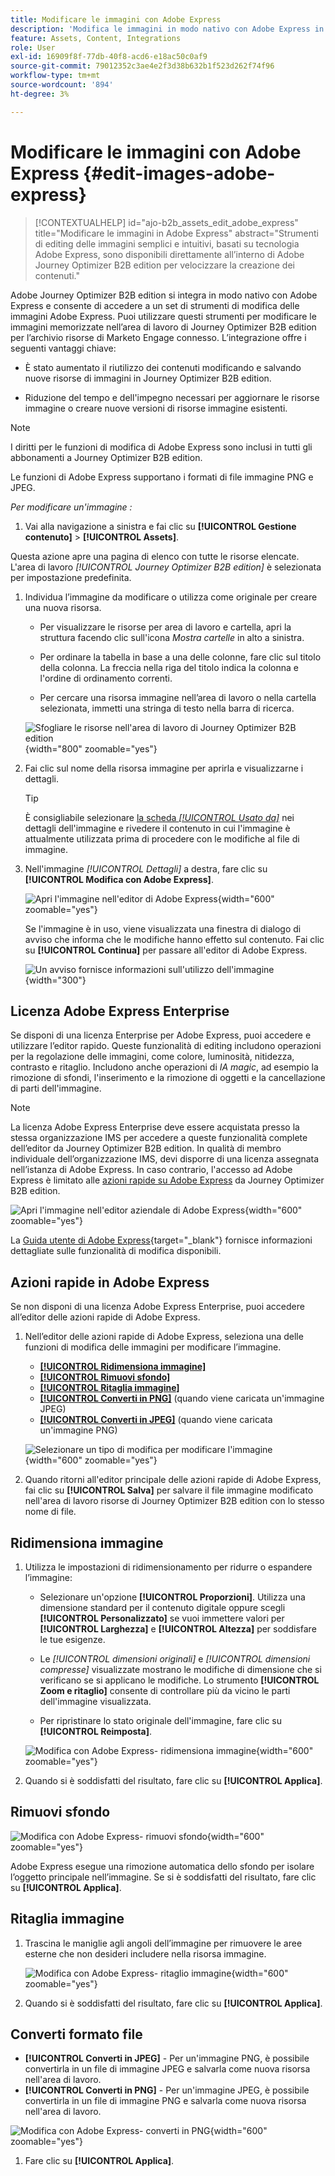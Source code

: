 ```yaml
---
title: Modificare le immagini con Adobe Express
description: 'Modifica le immagini in modo nativo con Adobe Express in Journey Optimizer B2B edition: ridimensiona, ritaglia, rimuovi gli sfondi, converti i formati e salva nel tuo workspace.'
feature: Assets, Content, Integrations
role: User
exl-id: 16909f8f-77db-40f8-acd6-e18ac50c0af9
source-git-commit: 79012352c3ae4e2f3d38b632b1f523d262f74f96
workflow-type: tm+mt
source-wordcount: '894'
ht-degree: 3%

---
```


# Modificare le immagini con Adobe Express {#edit-images-adobe-express}

>[!CONTEXTUALHELP]
>id="ajo-b2b_assets_edit_adobe_express"
>title="Modificare le immagini in Adobe Express"
>abstract="Strumenti di editing delle immagini semplici e intuitivi, basati su tecnologia Adobe Express, sono disponibili direttamente all’interno di Adobe Journey Optimizer B2B edition per velocizzare la creazione dei contenuti."

Adobe Journey Optimizer B2B edition si integra in modo nativo con Adobe Express e consente di accedere a un set di strumenti di modifica delle immagini Adobe Express. Puoi utilizzare questi strumenti per modificare le immagini memorizzate nell’area di lavoro di Journey Optimizer B2B edition per l’archivio risorse di Marketo Engage connesso. L’integrazione offre i seguenti vantaggi chiave:

* È stato aumentato il riutilizzo dei contenuti modificando e salvando nuove risorse di immagini in Journey Optimizer B2B edition.

* Riduzione del tempo e dell&#39;impegno necessari per aggiornare le risorse immagine o creare nuove versioni di risorse immagine esistenti.

>[!NOTE]
>
>I diritti per le funzioni di modifica di Adobe Express sono inclusi in tutti gli abbonamenti a Journey Optimizer B2B edition.

Le funzioni di Adobe Express supportano i formati di file immagine PNG e JPEG.

_Per modificare un&#39;immagine :_

1. Vai alla navigazione a sinistra e fai clic su **[!UICONTROL Gestione contenuto]** > **[!UICONTROL Assets]**.

Questa azione apre una pagina di elenco con tutte le risorse elencate. L&#39;area di lavoro _[!UICONTROL Journey Optimizer B2B edition]_ è selezionata per impostazione predefinita.

1. Individua l’immagine da modificare o utilizza come originale per creare una nuova risorsa.

   * Per visualizzare le risorse per area di lavoro e cartella, apri la struttura facendo clic sull&#39;icona _Mostra cartelle_ in alto a sinistra.

   * Per ordinare la tabella in base a una delle colonne, fare clic sul titolo della colonna. La freccia nella riga del titolo indica la colonna e l&#39;ordine di ordinamento correnti.

   * Per cercare una risorsa immagine nell’area di lavoro o nella cartella selezionata, immetti una stringa di testo nella barra di ricerca.

   ![Sfogliare le risorse nell&#39;area di lavoro di Journey Optimizer B2B edition](./assets/assets-native-workspace-filtered.png){width="800" zoomable="yes"}

1. Fai clic sul nome della risorsa immagine per aprirla e visualizzarne i dettagli.

   >[!TIP]
   >
   >È consigliabile selezionare [la scheda _[!UICONTROL Usato da]_](./marketo-engage-design-studio.md#view-asset-used-by-references) nei dettagli dell&#39;immagine e rivedere il contenuto in cui l&#39;immagine è attualmente utilizzata prima di procedere con le modifiche al file di immagine.

1. Nell&#39;immagine _[!UICONTROL Dettagli]_ a destra, fare clic su **[!UICONTROL Modifica con Adobe Express]**.

   ![Apri l&#39;immagine nell&#39;editor di Adobe Express](./assets/assets-edit-adobe-express.png){width="600" zoomable="yes"}

   Se l&#39;immagine è in uso, viene visualizzata una finestra di dialogo di avviso che informa che le modifiche hanno effetto sul contenuto. Fai clic su **[!UICONTROL Continua]** per passare all&#39;editor di Adobe Express.

   ![Un avviso fornisce informazioni sull&#39;utilizzo dell&#39;immagine](./assets/assets-edit-adobe-express-usage-alert.png){width="300"}

## Licenza Adobe Express Enterprise

Se disponi di una licenza Enterprise per Adobe Express, puoi accedere e utilizzare l’editor rapido. Queste funzionalità di editing includono operazioni per la regolazione delle immagini, come colore, luminosità, nitidezza, contrasto e ritaglio. Includono anche operazioni di _IA magic_, ad esempio la rimozione di sfondi, l&#39;inserimento e la rimozione di oggetti e la cancellazione di parti dell&#39;immagine.

>[!NOTE]
>
>La licenza Adobe Express Enterprise deve essere acquistata presso la stessa organizzazione IMS per accedere a queste funzionalità complete dell’editor da Journey Optimizer B2B edition. In qualità di membro individuale dell’organizzazione IMS, devi disporre di una licenza assegnata nell’istanza di Adobe Express. In caso contrario, l&#39;accesso ad Adobe Express è limitato alle [azioni rapide su Adobe Express](#quick-actions-in-adobe-express) da Journey Optimizer B2B edition.

![Apri l&#39;immagine nell&#39;editor aziendale di Adobe Express](./assets/assets-edit-adobe-express-enterprise-editor.png){width="600" zoomable="yes"}

La [Guida utente di Adobe Express](https://helpx.adobe.com/express/web.html){target="_blank"} fornisce informazioni dettagliate sulle funzionalità di modifica disponibili.

## Azioni rapide in Adobe Express

Se non disponi di una licenza Adobe Express Enterprise, puoi accedere all’editor delle azioni rapide di Adobe Express.

1. Nell’editor delle azioni rapide di Adobe Express, seleziona una delle funzioni di modifica delle immagini per modificare l’immagine.

   * [**[!UICONTROL Ridimensiona immagine]**](#resize-image)
   * [**[!UICONTROL Rimuovi sfondo]**](#remove-background)
   * [**[!UICONTROL Ritaglia immagine]**](#crop-image)
   * [**[!UICONTROL Converti in PNG]**](#convert-file-format) (quando viene caricata un&#39;immagine JPEG)
   * [**[!UICONTROL Converti in JPEG]**](#convert-file-format) (quando viene caricata un&#39;immagine PNG)

   ![Selezionare un tipo di modifica per modificare l&#39;immagine](./assets/assets-edit-adobe-express-left-menu.png){width="600" zoomable="yes"}

1. Quando ritorni all&#39;editor principale delle azioni rapide di Adobe Express, fai clic su **[!UICONTROL Salva]** per salvare il file immagine modificato nell&#39;area di lavoro risorse di Journey Optimizer B2B edition con lo stesso nome di file.

## Ridimensiona immagine

1. Utilizza le impostazioni di ridimensionamento per ridurre o espandere l’immagine:

   * Selezionare un&#39;opzione **[!UICONTROL Proporzioni]**. Utilizza una dimensione standard per il contenuto digitale oppure scegli **[!UICONTROL Personalizzato]** se vuoi immettere valori per **[!UICONTROL Larghezza]** e **[!UICONTROL Altezza]** per soddisfare le tue esigenze.

   * Le _[!UICONTROL dimensioni originali]_ e _[!UICONTROL dimensioni compresse]_ visualizzate mostrano le modifiche di dimensione che si verificano se si applicano le modifiche. Lo strumento **[!UICONTROL Zoom e ritaglio]** consente di controllare più da vicino le parti dell&#39;immagine visualizzata.

   * Per ripristinare lo stato originale dell&#39;immagine, fare clic su **[!UICONTROL Reimposta]**.

   ![Modifica con Adobe Express- ridimensiona immagine](./assets/assets-edit-adobe-express-resize-image.png){width="600" zoomable="yes"}

1. Quando si è soddisfatti del risultato, fare clic su **[!UICONTROL Applica]**.

## Rimuovi sfondo

![Modifica con Adobe Express- rimuovi sfondo](./assets/assets-edit-adobe-express-remove-background.png){width="600" zoomable="yes"}

Adobe Express esegue una rimozione automatica dello sfondo per isolare l’oggetto principale nell’immagine. Se si è soddisfatti del risultato, fare clic su **[!UICONTROL Applica]**.

## Ritaglia immagine

1. Trascina le maniglie agli angoli dell’immagine per rimuovere le aree esterne che non desideri includere nella risorsa immagine.

   ![Modifica con Adobe Express- ritaglio immagine](./assets/assets-edit-adobe-express-crop-image.png){width="600" zoomable="yes"}

1. Quando si è soddisfatti del risultato, fare clic su **[!UICONTROL Applica]**.

## Converti formato file

* **[!UICONTROL Converti in JPEG]** - Per un&#39;immagine PNG, è possibile convertirla in un file di immagine JPEG e salvarla come nuova risorsa nell&#39;area di lavoro.
* **[!UICONTROL Converti in PNG]** - Per un&#39;immagine JPEG, è possibile convertirla in un file di immagine PNG e salvarla come nuova risorsa nell&#39;area di lavoro.

![Modifica con Adobe Express- converti in PNG](./assets/assets-edit-adobe-express-convert-to-png.png){width="600" zoomable="yes"}

1. Fare clic su **[!UICONTROL Applica]**.
